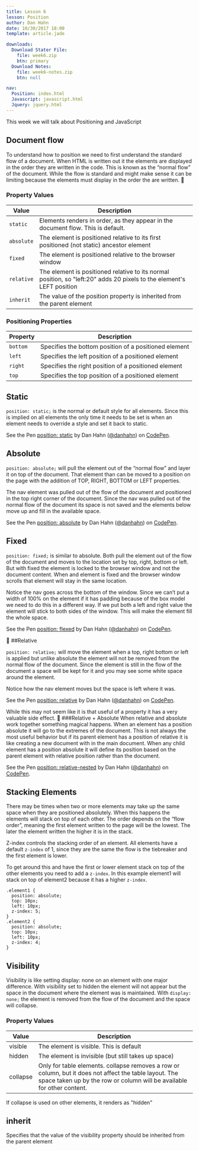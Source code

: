 ```yaml
---
title: Lesson 6
lesson: Position
author: Dan Hahn
date: 10/30/2017 18:00
template: article.jade

downloads:
  Download Stater File:
    file: week6.zip
    btn: primary
  Download Notes:
    file: week6-notes.zip
    btn: null

nav:
  Position: index.html
  Javascript: javascript.html
  Jquery: jquery.html
---
```


This week we will talk about Positioning and JavaScript

<span class="more"></span>

## Document flow

To understand how to position we need to first understand the standard flow of a document.  When HTML is written out it the elements are displayed in the order they are written in the code.  This is known as the “normal flow” of the document.  While the flow is standard and might make sense it can be limiting because the elements must display in the order the are written.

### Property Values

Value    | Description
---------|----------------------------------------------------------------------------------------------------------------------
`static`   | Elements renders in order, as they appear in the document flow. This is default.
`absolute` | The element is positioned relative to its first positioned (not static) ancestor element
`fixed`    | The element is positioned relative to the browser window
`relative` | The element is positioned relative to its normal position, so "left:20" adds 20 pixels to the element's LEFT position
`inherit`  | The value of the position property is inherited from the parent element

### Positioning Properties

Property | Description
---------|------------------------------------------------------
`bottom`   | Specifies the bottom position of a positioned element
`left`     | Specifies the left position of a positioned element
`right`    | Specifies the right position of a positioned element
`top`      | Specifies the top position of a positioned element

## Static
`position: static;` is the normal or default style for all elements.  Since this is implied on all elements the only time it needs to be set is when an element needs to override a style and set it back to static.

<p data-height="265" data-theme-id="light" data-slug-hash="rLvoNX" data-default-tab="css,result" data-user="danhahn" data-embed-version="2" class="codepen">See the Pen <a href="http://codepen.io/danhahn/pen/rLvoNX/">position: static</a> by Dan Hahn (<a href="http://codepen.io/danhahn">@danhahn</a>) on <a href="http://codepen.io">CodePen</a>.</p>
<script async src="//assets.codepen.io/assets/embed/ei.js"></script>


## Absolute
`position: absolute;` will pull the element out of the “normal flow” and layer it on top of the document.  That element than can be moved to a position on the page with the addition of TOP, RIGHT, BOTTOM or LEFT properties.

The nav element was pulled out of the flow of the document and positioned in the top right corner of the document.  Since the nav was pulled out of the normal flow of the document its space is not saved and the elements below move up and fill in the available space.

<p data-height="265" data-theme-id="light" data-slug-hash="dXZwPW" data-default-tab="css,result" data-user="danhahn" data-embed-version="2" class="codepen">See the Pen <a href="http://codepen.io/danhahn/pen/dXZwPW/">position: absolute</a> by Dan Hahn (<a href="http://codepen.io/danhahn">@danhahn</a>) on <a href="http://codepen.io">CodePen</a>.</p>
<script async src="//assets.codepen.io/assets/embed/ei.js"></script>


## Fixed
`position: fixed;` is similar to absolute.  Both pull the element out of the flow of the document and moves to the location set by top, right, bottom or left.  But with fixed the element is locked to the browser window and not the document content.  When and element is fixed and the browser window scrolls that element will stay in the same location.  

Notice the nav goes across the bottom of the window.  Since we can’t put a width of 100% on the element if it has padding because of the box model we need to do this in a different way.  If we put both a left and right value the element will stick to both sides of the window. This will make the element fill the whole space.


<p data-height="265" data-theme-id="light" data-slug-hash="xOjmwE" data-default-tab="css,result" data-user="danhahn" data-embed-version="2" class="codepen">See the Pen <a href="http://codepen.io/danhahn/pen/xOjmwE/">position: flexed</a> by Dan Hahn (<a href="http://codepen.io/danhahn">@danhahn</a>) on <a href="http://codepen.io">CodePen</a>.</p>
<script async src="//assets.codepen.io/assets/embed/ei.js"></script>


##Relative

`position: relative;` will move the element when a top, right bottom or left is applied but unlike absolute the element will not be removed from the normal flow of the document.  Since the element is still in the flow of the document a space will be kept for it and you may see some white space around the element.

Notice how the nav element moves but the space is left where it was.  


<p data-height="265" data-theme-id="light" data-slug-hash="bZrOVQ" data-default-tab="css,result" data-user="danhahn" data-embed-version="2" class="codepen">See the Pen <a href="http://codepen.io/danhahn/pen/bZrOVQ/">position: relative</a> by Dan Hahn (<a href="http://codepen.io/danhahn">@danhahn</a>) on <a href="http://codepen.io">CodePen</a>.</p>
<script async src="//assets.codepen.io/assets/embed/ei.js"></script>

While this may not seem like it is that useful of a property it has a very valuable side effect.

###Relative + Absolute
When relative and absolute work together something magical happens.  When an element has a position absolute it will go to the extremes of the document.  This is not always the most useful behavior but if its parent element has a position of relative it is like creating a new document with in the main document. When any child element has a position absolute it will define its position based on the parent element with relative position rather than the document.

<p data-height="265" data-theme-id="light" data-slug-hash="GqdPox" data-default-tab="css,result" data-user="danhahn" data-embed-version="2" class="codepen">See the Pen <a href="http://codepen.io/danhahn/pen/GqdPox/">position: relative-nested</a> by Dan Hahn (<a href="http://codepen.io/danhahn">@danhahn</a>) on <a href="http://codepen.io">CodePen</a>.</p>
<script async src="//assets.codepen.io/assets/embed/ei.js"></script>


## Stacking Elements
There may be times when two or more elements may take up the same space when they are positioned absolutely.  When this happens the elements will stack on top of each other.  The order depends on the “flow order”, meaning the first element written to the page will be the lowest.  The later the element written the higher it is in the stack.

Z-index controls the stacking order of an element. All elements have a default `z-index` of 1, since they are the same the flow is the tiebreaker and the first element is lower.

To get around this and have the first or lower element stack on top of the other elements you need to add a `z-index`. In this example element1 will stack on top of element2 because it has a higher `z-index`.

```
.element1 {
  position: absolute;
  top: 10px;
  left: 10px;
  z-index: 5;
}
.element2 {
  position: absolute;
  top: 10px;
  left: 10px;
  z-index: 4;
}
```

## Visibility

Visibility is like setting display: none on an element with one major difference. With visibility set to hidden the element will not appear but the space in the document where the element was is maintained. With `display: none;` the element is removed from the flow of the document and the space will collapse.

### Property Values

Value    | Description
---------|---------------------------------------------------------------------------------------------------------------------------------------------------------------------------------
visible  | The element is visible. This is default
hidden   | The element is invisible (but still takes up space)
collapse | Only for table elements. collapse removes a row or column, but it does not affect the table layout. The space taken up by the row or column will be available for other content.

If collapse is used on other elements, it renders as "hidden"

## inherit
Specifies that the value of the visibility property should be inherited from the parent element
